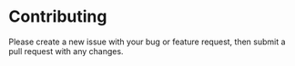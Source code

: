 # Contributing
Please create a new issue with your bug or feature request, then submit a pull request with any changes.
